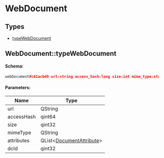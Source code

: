 # WebDocument

## Types

* [typeWebDocument](#webdocumenttypewebdocument)

## WebDocument::typeWebDocument

#### Schema:

```c++
webDocument#c61acbd8 url:string access_hash:long size:int mime_type:string attributes:Vector<DocumentAttribute> dc_id:int = WebDocument;
```

#### Parameters:

|Name|Type|
|----|----|
|url|QString|
|accessHash|qint64|
|size|qint32|
|mimeType|QString|
|attributes|QList&lt;[DocumentAttribute](documentattribute.md)&gt;|
|dcId|qint32|

